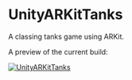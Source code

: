 # UnityARKitTanks

A classing tanks game using ARKit.

A preview of the current build:

[![UnityARKitTanks](https://i.ytimg.com/vi/JZhZX26N3vs/hqdefault.jpg)](https://www.youtube.com/watch?v=JZhZX26N3vs)
